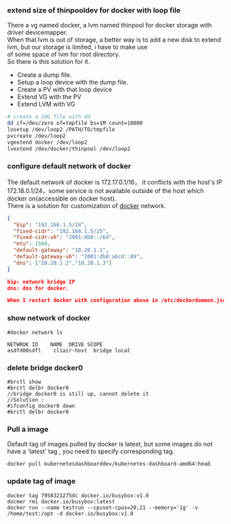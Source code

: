 ### extend size of thinpooldev for docker with loop file

There a vg named docker, a lvm named thinpool for docker storage with driver devicemapper.  
When that lvm is out of storage, a better way is to add a new disk to extend lvm, but our storage is limited, i have to make use   
of  some space of lvm for root directory.  
So there is this solution for it.

- Create a dump file. 
- Setup a loop device with the dump file.
- Create a PV with that loop device 
- Extend VG with the PV
- Extend LVM with VG
```bash
# create a 10G file with dd
dd if=/dev/zero of=tmpfile bs=1M count=10000
losetup /dev/loop2 /PATH/TO/tmpfile
pvcreate /dev/loop2
vgextend docker /dev/loop2
lvextend /dev/docker/thinpool /dev/loop2
```

### configure default network of docker

The default network of docker is 172.17.0.1/16， it conflicts with the host's IP 172.18.0.1/24，some service is not available outside of the host which docker on(accessible on docker host).  
There is a solution for customization of [docker](https://docs.docker.com/network/bridge/#configure-the-default-bridge-network) network.

```json
{
  "bip": "192.168.1.5/24",
  "fixed-cidr": "192.168.1.5/25",
  "fixed-cidr-v6": "2001:db8::/64",
  "mtu": 1500,
  "default-gateway": "10.20.1.1",
  "default-gateway-v6": "2001:db8:abcd::89",
  "dns": ["10.20.1.2","10.20.1.3"]
}

bip: network bridge IP
dns: dns for docker. 

When I restart docker with configuration above in /etc/dockerdaemon.json, default gateway "10.20.1.1" must belong to the master pool "192.168.1.0/24", error setup default bridge. So i change gateway to 192.168.1.1.
```

### show network of docker
```shell
#docker network ls

NETWROK ID    NAME  DRIVE SCOPE
asdfd00sdfl    cliair-host  bridge local
```

### delete bridge docker0

```shell
#brctl show
#brctl delbr docker0
//bridge docker0 is still up, cannot delete it
//Solution :
#ifconfig docker0 down
#brctl delbr docker0

```

### Pull a image

Default tag of images pulled by docker is latest, but some images do not have a 'latest' tag , you need to specify corresponding tag.

    docker pull kubernetesdashboarddev/kubernetes-dashboard-amd64:head

### update tag of image
```
docker tag 7958321275dc docker.io/busybox:v1.0
docmer rmi docker.io/busybox:latest
docker run --name testrun --cpuset-cpus=20,21 --memory='1g' -v /home/test:/opt -d docker.io/busybox:v1.0 
```

